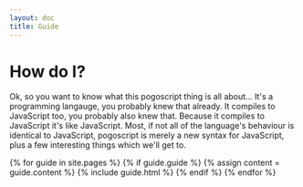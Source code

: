 ```yaml
---
layout: doc
title: Guide
---
```


# How do I?

Ok, so you want to know what this pogoscript thing is all about… It's a programming langauge, you probably knew that already. It compiles to JavaScript too, you probably also knew that. Because it compiles to JavaScript it's like JavaScript. Most, if not all of the language's behaviour is identical to JavaScript, pogoscript is merely a new syntax for JavaScript, plus a few interesting things which we'll get to.

{% for guide in site.pages %}
{% if guide.guide %}
{% assign content = guide.content %}
{% include guide.html %}
{% endif %}
{% endfor %}
